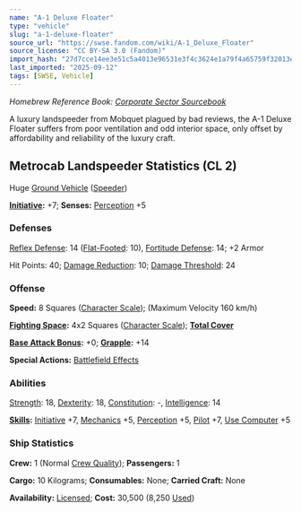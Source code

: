 ```yaml
---
name: "A-1 Deluxe Floater"
type: "vehicle"
slug: "a-1-deluxe-floater"
source_url: "https://swse.fandom.com/wiki/A-1_Deluxe_Floater"
source_license: "CC BY-SA 3.0 (Fandom)"
import_hash: "27d7cce14ee3e51c5a4013e96531e3f4c3624e1a79f4a65759f32013eb8ba3ef"
last_imported: "2025-09-12"
tags: [SWSE, Vehicle]
---
```

*Homebrew Reference Book: [Corporate Sector Sourcebook](https://swse.fandom.com/wiki/Corporate_Sector_Sourcebook)*

A luxury landspeeder from Mobquet plagued by bad reviews, the A-1 Deluxe Floater suffers from poor ventilation and odd interior space, only offset by affordability and reliability of the luxury craft.

## Metrocab Landspeeder Statistics (CL 2)
Huge [Ground Vehicle](https://swse.fandom.com/wiki/Ground_Vehicle) ([Speeder](https://swse.fandom.com/wiki/Speeder))

**[Initiative](https://swse.fandom.com/wiki/Initiative):** +7; **Senses:** [Perception](https://swse.fandom.com/wiki/Perception) +5
### Defenses
[Reflex Defense](https://swse.fandom.com/wiki/Reflex_Defense_(Vehicles)): 14 ([Flat-Footed](https://swse.fandom.com/wiki/Flat-Footed): 10), [Fortitude Defense](https://swse.fandom.com/wiki/Fortitude_Defense_(Vehicles)): 14; +2 Armor

Hit Points: 40; [Damage Reduction](https://swse.fandom.com/wiki/Damage_Reduction): 10; [Damage Threshold](https://swse.fandom.com/wiki/Damage_Threshold_(Vehicles)): 24
### Offense
**Speed:** 8 Squares ([Character Scale](https://swse.fandom.com/wiki/Character_Scale)); (Maximum Velocity 160 km/h)

**[Fighting Space](https://swse.fandom.com/wiki/Fighting_Space):** 4x2 Squares ([Character Scale](https://swse.fandom.com/wiki/Character_Scale)); [**Total Cover**](https://swse.fandom.com/wiki/Total_Cover)

**[Base Attack Bonus](https://swse.fandom.com/wiki/Base_Attack_Bonus):** +0; **[Grapple](https://swse.fandom.com/wiki/Grapple):** +14

**Special Actions:** [Battlefield Effects](https://swse.fandom.com/wiki/Battlefield_Effects)
### Abilities
[Strength](https://swse.fandom.com/wiki/Strength): 18, [Dexterity](https://swse.fandom.com/wiki/Dexterity): 18, [Constitution](https://swse.fandom.com/wiki/Constitution): -, [Intelligence](https://swse.fandom.com/wiki/Intelligence): 14

**[Skills](https://swse.fandom.com/wiki/Skills):** [Initiative](https://swse.fandom.com/wiki/Initiative) +7, [Mechanics](https://swse.fandom.com/wiki/Mechanics) +5, [Perception](https://swse.fandom.com/wiki/Perception) +5, [Pilot](https://swse.fandom.com/wiki/Pilot) +7, [Use Computer](https://swse.fandom.com/wiki/Use_Computer) +5
### Ship Statistics
**Crew:** 1 (Normal [Crew Quality](https://swse.fandom.com/wiki/Crew_Quality)); **Passengers:** 1

**Cargo:** 10 Kilograms; **Consumables:** None; **Carried Craft:** None

**Availability:** [Licensed](https://swse.fandom.com/wiki/Licensed); **Cost:** 30,500 (8,250 [Used](https://swse.fandom.com/wiki/Used))